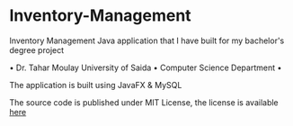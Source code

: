 # Inventory-Management
Inventory Management Java application that I have built for my bachelor's degree project

• Dr. Tahar Moulay University of Saida • Computer Science Department •

The application is built using JavaFX & MySQL

The source code is published under MIT License, the license is available <a href="https://github.com/marwane323/Inventory-Management/blob/master/LICENSE">here</a> 

